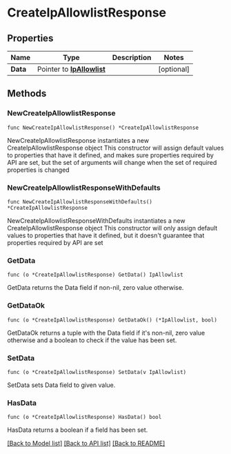 # CreateIpAllowlistResponse

## Properties

Name | Type | Description | Notes
------------ | ------------- | ------------- | -------------
**Data** | Pointer to [**IpAllowlist**](IpAllowlist.md) |  | [optional] 

## Methods

### NewCreateIpAllowlistResponse

`func NewCreateIpAllowlistResponse() *CreateIpAllowlistResponse`

NewCreateIpAllowlistResponse instantiates a new CreateIpAllowlistResponse object
This constructor will assign default values to properties that have it defined,
and makes sure properties required by API are set, but the set of arguments
will change when the set of required properties is changed

### NewCreateIpAllowlistResponseWithDefaults

`func NewCreateIpAllowlistResponseWithDefaults() *CreateIpAllowlistResponse`

NewCreateIpAllowlistResponseWithDefaults instantiates a new CreateIpAllowlistResponse object
This constructor will only assign default values to properties that have it defined,
but it doesn't guarantee that properties required by API are set

### GetData

`func (o *CreateIpAllowlistResponse) GetData() IpAllowlist`

GetData returns the Data field if non-nil, zero value otherwise.

### GetDataOk

`func (o *CreateIpAllowlistResponse) GetDataOk() (*IpAllowlist, bool)`

GetDataOk returns a tuple with the Data field if it's non-nil, zero value otherwise
and a boolean to check if the value has been set.

### SetData

`func (o *CreateIpAllowlistResponse) SetData(v IpAllowlist)`

SetData sets Data field to given value.

### HasData

`func (o *CreateIpAllowlistResponse) HasData() bool`

HasData returns a boolean if a field has been set.


[[Back to Model list]](../README.md#documentation-for-models) [[Back to API list]](../README.md#documentation-for-api-endpoints) [[Back to README]](../README.md)


